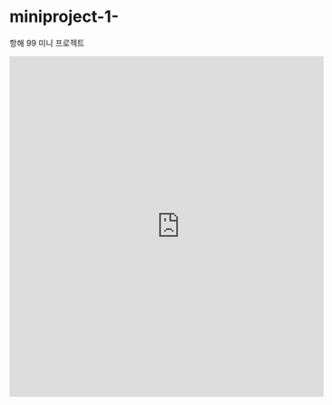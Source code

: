 # miniproject-1-
항해 99 미니 프로젝트 


<!DOCTYPE html>
<html lang="en">

<head>
    <title>연진이</title>
    <style>
        html, body { overflow: hidden; }
        .video {
            height: 100%;
            width: 100%;
        }
    </style>
    <script>
      window.onload = function() {
        const video = document.getElementById("my-video");
        video.addEventListener('ended', function() {
          alert('동영상이 종료됩니다.');
          window.onbeforeunload = function() {
            return '이 페이지를 나가시겠습니까?';
          };
        });
      };
    </script>
</head>

<body>
    <div class="video">
        <iframe id="my-video" src="https://www.youtube.com/embed/l2_pbj39xC8?autoplay=1&loop=1" width="600" height="600" frameborder="0" allow="autoplay"></iframe>
    </div>
</body>

</html>

